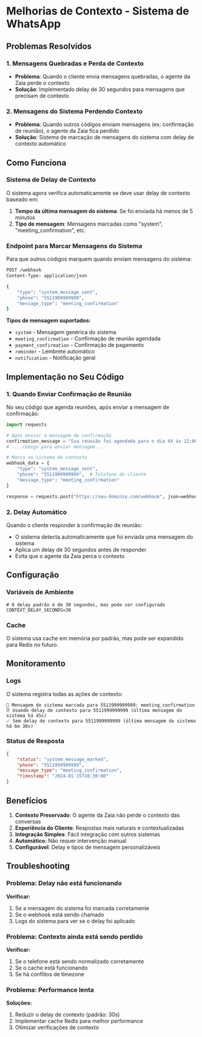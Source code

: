# Melhorias de Contexto - Sistema de WhatsApp

## Problemas Resolvidos

### 1. **Mensagens Quebradas e Perda de Contexto**
- **Problema**: Quando o cliente envia mensagens quebradas, o agente da Zaia perde o contexto
- **Solução**: Implementado delay de 30 segundos para mensagens que precisam de contexto

### 2. **Mensagens do Sistema Perdendo Contexto**
- **Problema**: Quando outros códigos enviam mensagens (ex: confirmação de reunião), o agente da Zaia fica perdido
- **Solução**: Sistema de marcação de mensagens do sistema com delay de contexto automático

## Como Funciona

### Sistema de Delay de Contexto

O sistema agora verifica automaticamente se deve usar delay de contexto baseado em:

1. **Tempo da última mensagem do sistema**: Se foi enviada há menos de 5 minutos
2. **Tipo de mensagem**: Mensagens marcadas como "system", "meeting_confirmation", etc.

### Endpoint para Marcar Mensagens do Sistema

Para que outros códigos marquem quando enviam mensagens do sistema:

```bash
POST /webhook
Content-Type: application/json

{
    "type": "system_message_sent",
    "phone": "5511999999999",
    "message_type": "meeting_confirmation"
}
```

**Tipos de mensagem suportados:**
- `system` - Mensagem genérica do sistema
- `meeting_confirmation` - Confirmação de reunião agendada
- `payment_confirmation` - Confirmação de pagamento
- `reminder` - Lembrete automático
- `notification` - Notificação geral

## Implementação no Seu Código

### 1. **Quando Enviar Confirmação de Reunião**

No seu código que agenda reuniões, após enviar a mensagem de confirmação:

```python
import requests

# Após enviar a mensagem de confirmação
confirmation_message = "Sua reunião foi agendada para o dia XX às 12:00"
# ... código para enviar mensagem ...

# Marca no sistema de contexto
webhook_data = {
    "type": "system_message_sent",
    "phone": "5511999999999",  # Telefone do cliente
    "message_type": "meeting_confirmation"
}

response = requests.post("https://seu-dominio.com/webhook", json=webhook_data)
```

### 2. **Delay Automático**

Quando o cliente responder à confirmação de reunião:
- O sistema detecta automaticamente que foi enviada uma mensagem do sistema
- Aplica um delay de 30 segundos antes de responder
- Evita que o agente da Zaia perca o contexto

## Configuração

### Variáveis de Ambiente

```env
# O delay padrão é de 30 segundos, mas pode ser configurado
CONTEXT_DELAY_SECONDS=30
```

### Cache

O sistema usa cache em memória por padrão, mas pode ser expandido para Redis no futuro.

## Monitoramento

### Logs

O sistema registra todas as ações de contexto:

```
📝 Mensagem do sistema marcada para 5511999999999: meeting_confirmation
⏰ Usando delay de contexto para 5511999999999 (última mensagem do sistema há 45s)
✅ Sem delay de contexto para 5511999999999 (última mensagem do sistema há 6m 30s)
```

### Status de Resposta

```json
{
    "status": "system_message_marked",
    "phone": "5511999999999",
    "message_type": "meeting_confirmation",
    "timestamp": "2024-01-15T10:30:00"
}
```

## Benefícios

1. **Contexto Preservado**: O agente da Zaia não perde o contexto das conversas
2. **Experiência do Cliente**: Respostas mais naturais e contextualizadas
3. **Integração Simples**: Fácil integração com outros sistemas
4. **Automático**: Não requer intervenção manual
5. **Configurável**: Delay e tipos de mensagem personalizáveis

## Troubleshooting

### Problema: Delay não está funcionando

**Verificar:**
1. Se a mensagem do sistema foi marcada corretamente
2. Se o webhook está sendo chamado
3. Logs do sistema para ver se o delay foi aplicado

### Problema: Contexto ainda está sendo perdido

**Verificar:**
1. Se o telefone está sendo normalizado corretamente
2. Se o cache está funcionando
3. Se há conflitos de timezone

### Problema: Performance lenta

**Soluções:**
1. Reduzir o delay de contexto (padrão: 30s)
2. Implementar cache Redis para melhor performance
3. Otimizar verificações de contexto
